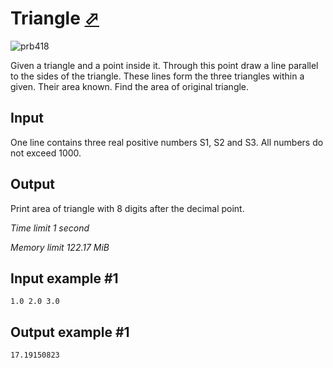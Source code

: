 # Triangle [⬀](https://www.e-olymp.com/en/contests/8947/problems/77336)

![prb418](1258180114.JPG)

Given a triangle and a point inside it. Through this point draw a line parallel to the sides of the triangle. These lines form the three triangles within a given. Their area known. Find the area of original triangle.

## Input

One line contains three real positive numbers S1, S2 and S3. All numbers do not exceed 1000.

## Output

Print area of triangle with 8 digits after the decimal point.

_Time limit 1 second_

_Memory limit 122.17 MiB_

## Input example #1
```
1.0 2.0 3.0
```

## Output example #1
```
17.19150823
```
